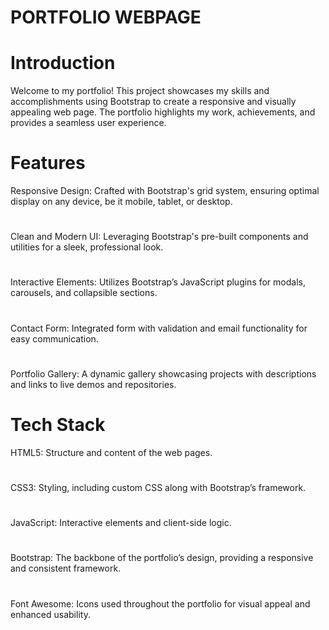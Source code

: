 # PORTFOLIO WEBPAGE
# Introduction
Welcome to my portfolio! This project showcases my skills and accomplishments using Bootstrap to create a responsive and visually appealing web page. The portfolio highlights my work, achievements, and provides a seamless user experience.

# Features
Responsive Design: Crafted with Bootstrap's grid system, ensuring optimal display on any device, be it mobile, tablet, or desktop.
#
Clean and Modern UI: Leveraging Bootstrap's pre-built components and utilities for a sleek, professional look.
#
Interactive Elements: Utilizes Bootstrap’s JavaScript plugins for modals, carousels, and collapsible sections.
#
Contact Form: Integrated form with validation and email functionality for easy communication.
#
Portfolio Gallery: A dynamic gallery showcasing projects with descriptions and links to live demos and repositories.

# Tech Stack
HTML5: Structure and content of the web pages.
#
CSS3: Styling, including custom CSS along with Bootstrap’s framework.
#
JavaScript: Interactive elements and client-side logic.
#
Bootstrap: The backbone of the portfolio’s design, providing a responsive and consistent framework.
#
Font Awesome: Icons used throughout the portfolio for visual appeal and enhanced usability.
